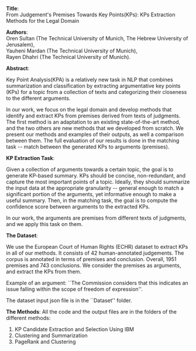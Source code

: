 **Title**: <br />
From Judgement's Premises Towards Key Points(KPs): KPs Extraction Methods for the Legal Domain

**Authors**: <br />
Oren Sultan (The Technical University of Munich, The Hebrew University of Jerusalem), <br />
Yauheni Mardan (The Technical University of Munich), <br />
Rayen Dhahri (The Technical University of Munich).

**Abstract**:

Key Point Analysis(KPA) is a relatively new task in NLP that combines summarization and classification by extracting argumentative key points (KPs) 
for a topic from a collection of texts and categorizing their closeness to the different arguments.

In our work, we focus on the legal domain and develop methods that identify and extract KPs from premises derived from texts of judgments. 
The first method is an adaptation to an existing state-of-the-art method, and the two others are new methods that we developed from scratch. 
We present our methods and examples of their outputs, as well a comparison between them. 
The full evaluation of our results is done in the matching task -- match between the generated KPs to arguments (premises). 

**KP Extraction Task**:

Given a collection of arguments towards a certain topic, the goal is to generate KP-based summary. 
KPs should be concise, non-redundant, and capture the most important points of a topic. 
Ideally, they should summarize the input data at the appropriate granularity -- general enough to match a significant portion of the arguments, 
yet informative enough to make a useful summary. Then, in the matching task, the goal is to compute the confidence score between arguments to the extracted KPs. 

In our work, the arguments are premises from different texts of judgments, and we apply this task on them. 

**The Dataset**:

We use the European Court of Human Rights (ECHR) dataset to extract KPs in all of our methods. It consists of 42 human-annotated judgements. 
The corpus is annotated in terms of premises and conclusion. Overall, 1951 premises and 743 conclusions. 
We consider the premises as arguments, and extract the KPs from them. 

Example of an argument: 
``The Commission considers that this indicates an issue falling within the scope of freedom of expression''.

The dataset input json file is in the ``Dataset'' folder.

**The Methods**:
All the code and the output files are in the folders of the different methods:
1) KP Candidate Extraction and Selection Using IBM
2) Clustering and Summarization
3) PageRank and Clustering
